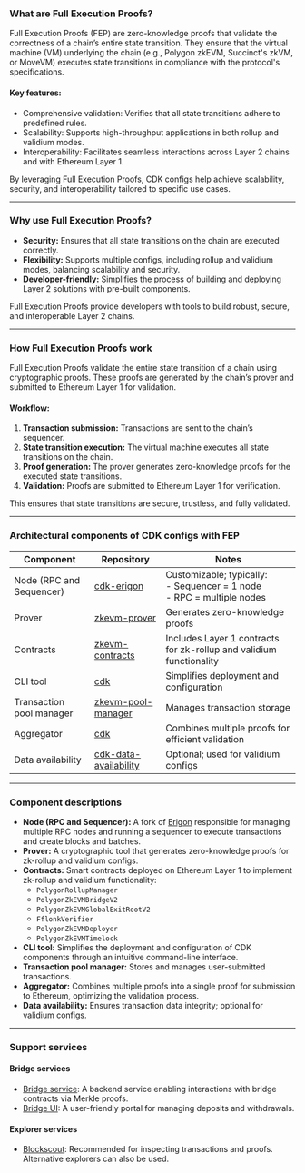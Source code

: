 ### What are Full Execution Proofs?

Full Execution Proofs (FEP) are zero-knowledge proofs that validate the correctness of a chain’s entire state transition. They ensure that the virtual machine (VM) underlying the chain (e.g., Polygon zkEVM, Succinct's zkVM, or MoveVM) executes state transitions in compliance with the protocol's specifications.

#### Key features:
- Comprehensive validation: Verifies that all state transitions adhere to predefined rules.
- Scalability: Supports high-throughput applications in both rollup and validium modes.
- Interoperability: Facilitates seamless interactions across Layer 2 chains and with Ethereum Layer 1.

By leveraging Full Execution Proofs, CDK configs help achieve scalability, security, and interoperability tailored to specific use cases.

---

### Why use Full Execution Proofs?

- **Security:** Ensures that all state transitions on the chain are executed correctly.
- **Flexibility:** Supports multiple configs, including rollup and validium modes, balancing scalability and security.
- **Developer-friendly:** Simplifies the process of building and deploying Layer 2 solutions with pre-built components.

Full Execution Proofs provide developers with tools to build robust, secure, and interoperable Layer 2 chains.

---

### How Full Execution Proofs work

Full Execution Proofs validate the entire state transition of a chain using cryptographic proofs. These proofs are generated by the chain’s prover and submitted to Ethereum Layer 1 for validation.

#### Workflow:
1. **Transaction submission:** Transactions are sent to the chain’s sequencer.
2. **State transition execution:** The virtual machine executes all state transitions on the chain.
3. **Proof generation:** The prover generates zero-knowledge proofs for the executed state transitions.
4. **Validation:** Proofs are submitted to Ethereum Layer 1 for verification.

This ensures that state transitions are secure, trustless, and fully validated.

---

### Architectural components of CDK configs with FEP

| **Component**            | **Repository**                                                                               | **Notes**                                                   |
|---------------------------|---------------------------------------------------------------------------------------------|-------------------------------------------------------------|
| Node (RPC and Sequencer)  | [cdk-erigon](https://github.com/0xPolygonHermez/cdk-erigon/releases)                        | Customizable; typically:<br>- Sequencer = 1 node<br>- RPC = multiple nodes |
| Prover                    | [zkevm-prover](https://hub.docker.com/r/hermeznetwork/zkevm-prover/tags)                    | Generates zero-knowledge proofs                             |
| Contracts                 | [zkevm-contracts](https://github.com/0xPolygonHermez/zkevm-contracts)                       | Includes Layer 1 contracts for zk-rollup and validium functionality |
| CLI tool                  | [cdk](https://github.com/0xPolygon/cdk/releases)                                            | Simplifies deployment and configuration                     |
| Transaction pool manager  | [zkevm-pool-manager](https://github.com/0xPolygon/zkevm-pool-manager)                       | Manages transaction storage                                 |
| Aggregator                | [cdk](https://github.com/0xPolygon/cdk/releases)                                            | Combines multiple proofs for efficient validation           |
| Data availability         | [cdk-data-availability](https://github.com/0xPolygon/cdk-data-availability)                | Optional; used for validium configs                         |

---

### Component descriptions

- **Node (RPC and Sequencer):** A fork of [Erigon](https://github.com/ledgerwatch/erigon) responsible for managing multiple RPC nodes and running a sequencer to execute transactions and create blocks and batches.
- **Prover:** A cryptographic tool that generates zero-knowledge proofs for zk-rollup and validium configs.
- **Contracts:** Smart contracts deployed on Ethereum Layer 1 to implement zk-rollup and validium functionality:
  - `PolygonRollupManager`
  - `PolygonZkEVMBridgeV2`
  - `PolygonZkEVMGlobalExitRootV2`
  - `FflonkVerifier`
  - `PolygonZkEVMDeployer`
  - `PolygonZkEVMTimelock`
- **CLI tool:** Simplifies the deployment and configuration of CDK components through an intuitive command-line interface.
- **Transaction pool manager:** Stores and manages user-submitted transactions.
- **Aggregator:** Combines multiple proofs into a single proof for submission to Ethereum, optimizing the validation process.
- **Data availability:** Ensures transaction data integrity; optional for validium configs.

---

### Support services

#### Bridge services
- [Bridge service](https://github.com/0xPolygonHermez/zkevm-bridge-service): A backend service enabling interactions with bridge contracts via Merkle proofs.
- [Bridge UI](https://portal.polygon.technology/): A user-friendly portal for managing deposits and withdrawals.

#### Explorer services
- [Blockscout](https://github.com/0xPolygonHermez/blockscout): Recommended for inspecting transactions and proofs. Alternative explorers can also be used.